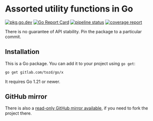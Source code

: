# Assorted utility functions in Go

[![pkg.go.dev](https://pkg.go.dev/badge/gitlab.com/tozd/go/x)](https://pkg.go.dev/gitlab.com/tozd/go/x)
[![Go Report Card](https://goreportcard.com/badge/gitlab.com/tozd/go/x)](https://goreportcard.com/report/gitlab.com/tozd/go/x)
[![pipeline status](https://gitlab.com/tozd/go/x/badges/main/pipeline.svg?ignore_skipped=true)](https://gitlab.com/tozd/go/x/-/pipelines)
[![coverage report](https://gitlab.com/tozd/go/x/badges/main/coverage.svg)](https://gitlab.com/tozd/go/x/-/graphs/main/charts)

There is no guarantee of API stability. Pin the package to a particular commit.

## Installation

This is a Go package. You can add it to your project using `go get`:

```sh
go get gitlab.com/tozd/go/x
```

It requires Go 1.21 or newer.

## GitHub mirror

There is also a [read-only GitHub mirror available](https://github.com/tozd/go-x),
if you need to fork the project there.
